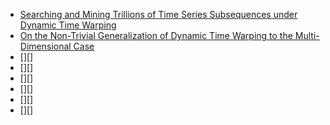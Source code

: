 * [Searching and Mining Trillions of Time Series Subsequences under Dynamic Time Warping][1]
* [On the Non-Trivial Generalization of Dynamic Time Warping to the Multi-Dimensional Case][2]
* [][]
* [][]
* [][]
* [][]
* [][]
* [][]

[1]: ./papers/keogh_trillion.pdf 
[2]: ./papers/multidim_dtw.pdf 

